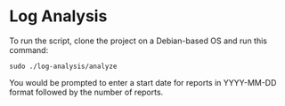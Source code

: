# Log Analysis
To run the script, clone the project on a Debian-based OS and run this command: 

`sudo ./log-analysis/analyze`

You would be prompted to enter a start date for reports in YYYY-MM-DD format followed by the number of reports.


